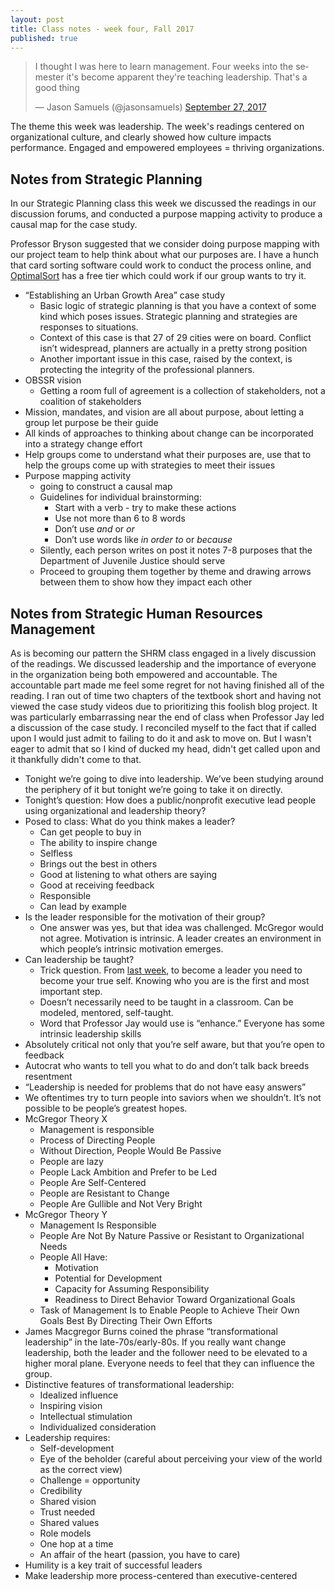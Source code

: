 ```yaml
---
layout: post
title: Class notes - week four, Fall 2017
published: true
---
```

<blockquote class="twitter-tweet" data-lang="en"><p lang="en" dir="ltr">I thought I was here to learn management. Four weeks into the semester it&#39;s become apparent they&#39;re teaching leadership. That&#39;s a good thing</p>&mdash; Jason Samuels (@jasonsamuels) <a href="https://twitter.com/jasonsamuels/status/913173955594395648?ref_src=twsrc%5Etfw">September 27, 2017</a></blockquote>
<script async src="//platform.twitter.com/widgets.js" charset="utf-8"></script>

The theme this week was leadership. The week's readings centered on organizational culture, and clearly showed how culture impacts performance. Engaged and empowered employees = thriving organizations.

## Notes from Strategic Planning

In our Strategic Planning class this week we discussed the readings in our discussion forums, and conducted a purpose mapping activity to produce a causal map for the case study.

Professor Bryson suggested that we consider doing purpose mapping with our project team to help think about what our purposes are. I have a hunch that card sorting software could work to conduct the process online, and [OptimalSort](https://www.optimalworkshop.com/optimalsort) has a free tier which could work if our group wants to try it.

* “Establishing an Urban Growth Area” case study
  * Basic logic of strategic planning is that you have a context of some kind which poses issues. Strategic planning and strategies are responses to situations.
  * Context of this case is that 27 of 29 cities were on board. Conflict isn’t widespread, planners are actually in a pretty strong position
  * Another important issue in this case, raised by the context, is protecting the integrity of the professional planners.
* OBSSR vision
  * Getting a room full of agreement is a collection of stakeholders, not a coalition of stakeholders
* Mission, mandates, and vision are all about purpose, about letting a group let purpose be their guide
* All kinds of approaches to thinking about change can be incorporated into a strategy change effort
* Help groups come to understand what their purposes are, use that to help the groups come up with strategies to meet their issues
* Purpose mapping activity
  * going to construct a causal map
  * Guidelines for individual brainstorming:
    * Start with a verb - try to make these actions
    * Use not more than 6 to 8 words
    * Don’t use _and_ or _or_
    * Don’t use words like _in order to_ or _because_
  * Silently, each person writes on post it notes 7-8 purposes that the Department of Juvenile Justice should serve
  * Proceed to grouping them together by theme and drawing arrows between them to show how they impact each other

## Notes from Strategic Human Resources Management

As is becoming our pattern the SHRM class engaged in a lively discussion of the readings. We discussed leadership and the importance of everyone in the organization being both empowered and accountable. The accountable part made me feel some regret for not having finished all of the reading. I ran out of time two chapters of the textbook short and having not viewed the case study videos due to prioritizing this foolish blog project. It was particularly embarrassing near the end of class when Professor Jay led a discussion of the case study. I reconciled myself to the fact that if called upon I would just admit to failing to do it and ask to move on. But I wasn't eager to admit that so I kind of ducked my head, didn't get called upon and it thankfully didn't come to that.

* Tonight we’re going to dive into leadership. We’ve been studying around the periphery of it but tonight we’re going to take it on directly.
* Tonight’s question: How does a public/nonprofit executive lead people using organizational and leadership theory?
* Posed to class: What do you think makes a leader?
  * Can get people to buy in
  * The ability to inspire change
  * Selfless
  * Brings out the best in others
  * Good at listening to what others are saying
  * Good at receiving feedback
  * Responsible
  * Can lead by example
* Is the leader responsible for the motivation of their group?
  * One answer was yes, but that idea was challenged. McGregor would not agree. Motivation is intrinsic. A leader creates an environment in which people’s intrinsic motivation emerges.
* Can leadership be taught?
  * Trick question. From [last week](/class-notes-wk3-f17), to become a leader you need to become your true self. Knowing who you are is the first and most important step.
  * Doesn’t necessarily need to be taught in a classroom. Can be modeled, mentored, self-taught.
  * Word that Professor Jay would use is “enhance.” Everyone has some intrinsic leadership skills
* Absolutely critical not only that you’re self aware, but that you’re open to feedback
* Autocrat who wants to tell you what to do and don’t talk back breeds resentment
* “Leadership is needed for problems that do not have easy answers”
* We oftentimes try to turn people into saviors when we shouldn’t. It’s not possible to be people’s greatest hopes.
* McGregor Theory X
  * Management is responsible
  * Process of Directing People
  * Without Direction, People Would Be Passive
  * People are lazy
  * People Lack Ambition and Prefer to be Led
  * People Are Self-Centered
  * People are Resistant to Change
  * People Are Gullible and Not Very Bright
* McGregor Theory Y
  * Management Is Responsible
  * People Are Not By Nature Passive or Resistant to Organizational Needs
  * People All Have:
    * Motivation
    * Potential for Development
    * Capacity for Assuming Responsibility
    * Readiness to Direct Behavior Toward Organizational Goals
  * Task of Management Is to Enable People to Achieve Their Own Goals Best By Directing Their Own Efforts
* James Macgregor Burns coined the phrase “transformational leadership” in the late-70s/early-80s. If you really want change leadership, both the leader and the follower need to be elevated to a higher moral plane. Everyone needs to feel that they can influence the group.
* Distinctive features of transformational leadership:
  * Idealized influence
  * Inspiring vision
  * Intellectual stimulation
  * Individualized consideration
* Leadership requires:
  * Self-development
  * Eye of the beholder (careful about perceiving your view of the world as the correct view)
  * Challenge = opportunity
  * Credibility
  * Shared vision
  * Trust needed
  * Shared values
  * Role models
  * One hop at a time
  * An affair of the heart (passion, you have to care)
* Humility is a key trait of successful leaders
* Make leadership more process-centered than executive-centered
